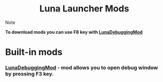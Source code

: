 <h1 align="center">Luna Launcher Mods</h2>

> [!NOTE]
> **To download mods you can use F8 key with [LunaDebuggingMod](url)**

# Built-in mods
### [LunaDebuggingMod](url) - mod allows you to open debug window by pressing F3 key.
